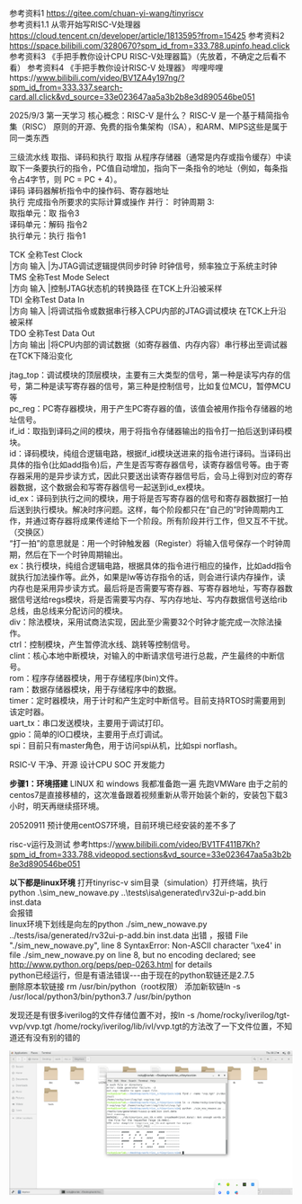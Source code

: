 参考资料1 https://gitee.com/chuan-yi-wang/tinyriscv  
参考资料1.1 从零开始写RISC-V处理器 https://cloud.tencent.cn/developer/article/1813595?from=15425
参考资料2 https://space.bilibili.com/3280670?spm_id_from=333.788.upinfo.head.click  
参考资料3 《手把手教你设计CPU  RISC-V处理器篇》（先放着，不确定之后看不看）
参考资料4 《手把手教你设计RISC-V 处理器》 哔哩哔哩https://www.bilibili.com/video/BV1ZA4y197ng/?spm_id_from=333.337.search-card.all.click&vd_source=33e023647aa5a3b2b8e3d890546be051

2025/9/3 第一天学习
核心概念：RISC-V 是什么？
RISC-V 是一个基于精简指令集（RISC） 原则的开源、免费的指令集架构（ISA），和ARM、MIPS这些是属于同一类东西

三级流水线 取指、译码和执行
取指 从程序存储器（通常是内存或指令缓存）中读取下一条要执行的指令，PC值自动增加，指向下一条指令的地址（例如，每条指令占4字节，则 PC = PC + 4）。  
译码 译码器解析指令中的操作码、寄存器地址  
执行 完成指令所要求的实际计算或操作 
并行： 
时钟周期 3:  
取指单元：取 指令3  
译码单元：解码 指令2  
执行单元：执行 指令1  


TCK	全称Test Clock  	      
|方向 输入	|为JTAG调试逻辑提供同步时钟	时钟信号，频率独立于系统主时钟  
TMS	全称Test Mode Select  
|方向 输入	|控制JTAG状态机的转换路径	在TCK上升沿被采样  
TDI	全称Test Data In  	    
|方向 输入	|将调试指令或数据串行移入CPU内部的JTAG调试模块	在TCK上升沿被采样  
TDO	全称Test Data Out  	    
|方向 输出	|将CPU内部的调试数据（如寄存器值、内存内容）串行移出至调试器	在TCK下降沿变化  

jtag_top：调试模块的顶层模块，主要有三大类型的信号，第一种是读写内存的信号，第二种是读写寄存器的信号，第三种是控制信号，比如复位MCU，暂停MCU等  
pc_reg：PC寄存器模块，用于产生PC寄存器的值，该值会被用作指令存储器的地址信号。  
if_id：取指到译码之间的模块，用于将指令存储器输出的指令打一拍后送到译码模块。  
id：译码模块，纯组合逻辑电路，根据if_id模块送进来的指令进行译码。当译码出具体的指令(比如add指令)后，产生是否写寄存器信号，读寄存器信号等。由于寄存器采用的是异步读方式，因此只要送出读寄存器信号后，会马上得到对应的寄存器数据，这个数据会和写寄存器信号一起送到id_ex模块。  
id_ex：译码到执行之间的模块，用于将是否写寄存器的信号和寄存器数据打一拍后送到执行模块。解决时序问题。这样，每个阶段都只在“自己的”时钟周期内工作，并通过寄存器将成果传递给下一个阶段。所有阶段并行工作，但又互不干扰。（交换区）        
“打一拍”的意思就是：用一个时钟触发器（Register）将输入信号保存一个时钟周期，然后在下一个时钟周期输出。  
ex：执行模块，纯组合逻辑电路，根据具体的指令进行相应的操作，比如add指令就执行加法操作等。此外，如果是lw等访存指令的话，则会进行读内存操作，读内存也是采用异步读方式。最后将是否需要写寄存器、写寄存器地址，写寄存器数据信号送给regs模块，将是否需要写内存、写内存地址、写内存数据信号送给rib总线，由总线来分配访问的模块。  
div：除法模块，采用试商法实现，因此至少需要32个时钟才能完成一次除法操作。  
ctrl：控制模块，产生暂停流水线、跳转等控制信号。  
clint：核心本地中断模块，对输入的中断请求信号进行总裁，产生最终的中断信号。  
rom：程序存储器模块，用于存储程序(bin)文件。  
ram：数据存储器模块，用于存储程序中的数据。  
timer：定时器模块，用于计时和产生定时中断信号。目前支持RTOS时需要用到该定时器。  
uart_tx：串口发送模块，主要用于调试打印。  
gpio：简单的IO口模块，主要用于点灯调试。  
spi：目前只有master角色，用于访问spi从机，比如spi norflash。  

RSIC-V 干净、开源  设计CPU SOC 开发能力


**步骤1：环境搭建**
LINUX 和 windows 我都准备跑一遍
先跑VMWare  由于之前的centos7是直接移植的，这次准备跟着视频重新从零开始装个新的，安装包下载3小时，明天再继续搭环境。

20520911
预计使用centOS7环境，目前环境已经安装的差不多了


risc-v运行及测试 参考https://www.bilibili.com/video/BV1TF411B7Kh?spm_id_from=333.788.videopod.sections&vd_source=33e023647aa5a3b2b8e3d890546be051

**以下都是linux环境**
打开tinyrisc-v sim目录（simulation）打开终端，执行
python .\sim_new_nowave.py ..\tests\isa\generated\rv32ui-p-add.bin inst.data  
会报错  
linux环境下划线是向左的python ./sim_new_nowave.py ../tests/isa/generated/rv32ui-p-add.bin inst.data
出错 ，报错
  File "./sim_new_nowave.py", line 8
SyntaxError: Non-ASCII character '\xe4' in file ./sim_new_nowave.py on line 8, but no encoding declared; see http://www.python.org/peps/pep-0263.html for details  
python已经运行，但是有语法错误---由于现在的python软链还是2.7.5  
删除原本软链接 rm /usr/bin/python（root权限）
添加新软链ln -s /usr/local/python3/bin/python3.7 /usr/bin/python

发现还是有很多iverilog的文件存储位置不对，按ln -s /home/rocky/iverilog/tgt-vvp/vvp.tgt /home/rocky/iverilog/lib/ivl/vvp.tgt的方法改了一下文件位置，不知道还有没有别的错的

![](images/2025091101.png)


